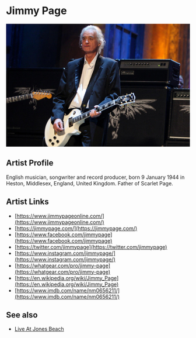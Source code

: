 # Jimmy Page

![](../../assets/artists/Jimmy_Page.png)

## Artist Profile

English musician, songwriter and record producer, born 9 January 1944 in Heston, Middlesex, England, United Kingdom. Father of Scarlet Page.

## Artist Links

- [https://www.jimmypageonline.com/](https://www.jimmypageonline.com/)
- [https://jimmypage.com/](https://jimmypage.com/)
- [https://www.facebook.com/jimmypage](https://www.facebook.com/jimmypage)
- [https://twitter.com/jimmypage](https://twitter.com/jimmypage)
- [https://www.instagram.com/jimmypage/](https://www.instagram.com/jimmypage/)
- [https://whatgear.com/pro/jimmy-page](https://whatgear.com/pro/jimmy-page)
- [https://en.wikipedia.org/wiki/Jimmy_Page](https://en.wikipedia.org/wiki/Jimmy_Page)
- [https://www.imdb.com/name/nm0656211/](https://www.imdb.com/name/nm0656211/)


## See also

- [Live At Jones Beach](Live_At_Jones_Beach.md)
